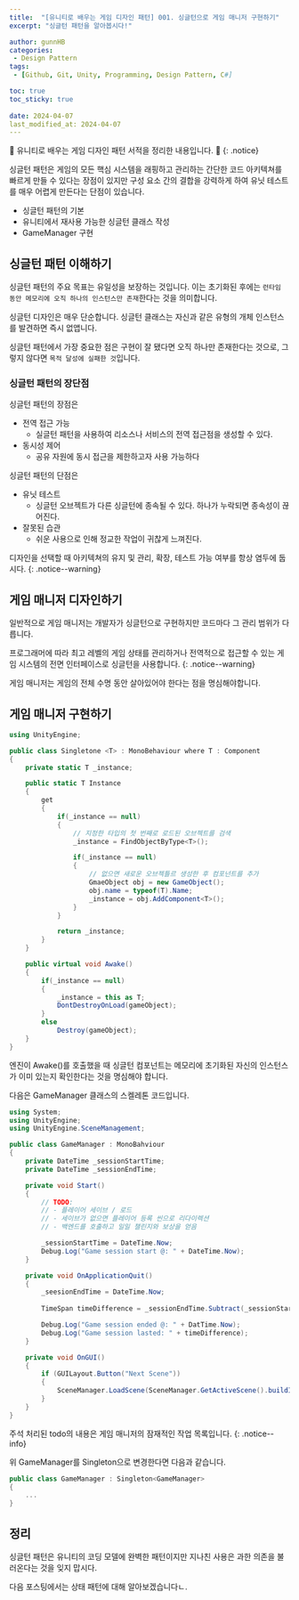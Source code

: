 ```yaml
---
title:  "[유니티로 배우는 게임 디자인 패턴] 001. 싱글턴으로 게임 매니저 구현하기"
excerpt: "싱글턴 패턴을 알아봅시다!"

author: gunnHB
categories: 
 - Design Pattern
tags: 
 - [Github, Git, Unity, Programming, Design Pattern, C#]

toc: true
toc_sticky: true
 
date: 2024-04-07
last_modified_at: 2024-04-07
---
```


🔔 유니티로 배우는 게임 디자인 패턴 서적을 정리한 내용입니다. 🔔
{: .notice}

<div class="notice--info" markdown="1">
싱글턴 패턴은 게임의 모든 핵심 시스템을 래핑하고 관리하는 간단한 코드 아키텍쳐를 빠르게
만들 수 있다는 장점이 있지만 구성 요소 간의 결합을 강력하게 하여 유닛 테스트를 매우
어렵게 만든다는 단점이 있습니다.

- 싱글턴 패턴의 기본
- 유니티에서 재사용 가능한 싱글턴 클래스 작성
- GameManager 구현
</div>

## 싱글턴 패턴 이해하기
싱글턴 패턴의 주요 목표는 유일성을 보장하는 것입니다. 이는 초기화된 후에는 `런타임 동안 메모리에
오직 하나의 인스턴스만 존재`한다는 것을 의미합니다.

싱글턴 디자인은 매우 단순합니다. 싱글턴 클래스는 자신과 같은 유형의 개체 인스턴스를 발견하면 즉시 없앱니다.

싱글턴 패턴에서 가장 중요한 점은 구현이 잘 됐다면 오직 하나만 존재한다는 것으로,
그렇지 않다면 `목적 달성에 실패한 것`입니다.

### 싱글턴 패턴의 장단점
싱글턴 패턴의 장점은

- 전역 접근 가능
    - 실글턴 패턴을 사용하여 리소스나 서비스의 전역 접근점을 생성할 수 있다.
- 동시성 제어
    - 공유 자원에 동시 접근을 제한하고자 사용 가능하다

싱글턴 패턴의 단점은

- 유닛 테스트
    - 싱글턴 오브젝트가 다른 싱글턴에 종속될 수 있다. 하나가 누락되면 종속성이 끊어진다.
- 잘못된 습관
    - 쉬운 사용으로 인해 정교한 작업이 귀찮게 느껴진다.

디자인을 선택할 때 아키텍쳐의 유지 및 관리, 확장, 테스트 가능 여부를 항상 염두에 둡시다.
{: .notice--warning}

## 게임 매니저 디자인하기
일반적으로 게임 매니저는 개발자가 싱글턴으로 구현하지만 코드마다 그 관리 범위가 다릅니다.

프로그래머에 따라 최고 레벨의 게임 상태를 관리하거나 전역적으로 접근할 수 있는 게임 시스템의
전면 인터페이스로 싱글턴을 사용합니다.
{: .notice--warning}

게임 매니저는 게임의 전체 수명 동안 살아있어야 한다는 점을 명심해야합니다.

## 게임 매니저 구현하기

```c#
using UnityEngine;

public class Singletone <T> : MonoBehaviour where T : Component
{
    private static T _instance;

    public static T Instance
    {
        get
        {
            if(_instance == null)
            {
                // 지정한 타입의 첫 번째로 로드된 오브젝트를 검색
                _instance = FindObjectByType<T>();

                if(_instance == null)
                {
                    // 없으면 새로운 오브젝틀르 생성한 후 컴포넌트를 추가
                    GmaeObject obj = new GameObject();
                    obj.name = typeof(T).Name;
                    _instance = obj.AddComponent<T>();
                }
            }

            return _instance;
        }
    }

    public virtual void Awake()
    {
        if(_instance == null)
        {
            _instance = this as T;
            DontDestroyOnLoad(gameObject);
        }
        else
            Destroy(gameObject);
    }
}
```

엔진이 Awake()를 호출했을 때 싱글턴 컴포넌트는 메모리에 초기화된 자신의 인스턴스가 이미
있는지 확인한다는 것을 명심해야 합니다.

다음은 GameManager 클래스의 스켈레톤 코드입니다.

```c#
using System;
using UnityEngine;
using UnityEngine.SceneManagement;

public class GameManager : MonoBahviour
{
    private DateTime _sessionStartTime;
    private DateTime _sessionEndTime;

    private void Start()
    {
        // TODO:
        // - 플레이어 세이브 / 로드
        // - 세이브가 없으면 플레이어 등록 씬으로 리다이렉션
        // - 백엔드를 호출하고 일일 챌린지와 보상을 얻음

        _sessionStartTime = DateTime.Now;
        Debug.Log("Game session start @: " + DateTime.Now);
    }

    private void OnApplicationQuit()
    {
        _seesionEndTime = DateTime.Now;
         
        TimeSpan timeDifference = _sessionEndTime.Subtract(_sessionStartTime);

        Debug.Log("Game session ended @: " + DatTime.Now);
        Debug.Log("Game session lasted: " + timeDifference);
    }

    private void OnGUI()
    {
        if (GUILayout.Button("Next Scene"))
        {
            SceneManager.LoadScene(SceneManager.GetActiveScene().buildIndex + 1);
        }
    }
}
```

주석 처리된 todo의 내용은 게임 매니저의 잠재적인 작업 목록입니다.
{: .notice--info}

위 GameManager를 Singleton으로 변경한다면 다음과 같습니다.

```c#
public class GameManager : Singleton<GameManager>
{
    ...
}
```

## 정리
싱글턴 패턴은 유니티의 코딩 모델에 완벽한 패턴이지만 지나친 사용은 과한 의존을 불러온다는 것을 잊지 맙시다.

다음 포스팅에서는 상태 패턴에 대해 알아보겠습니다ㄴ.